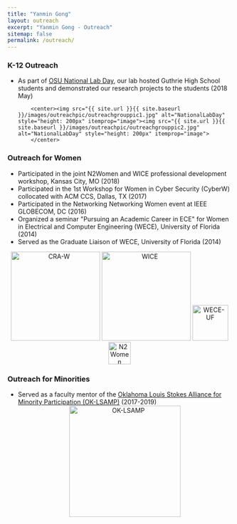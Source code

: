 ```yaml
---
title: "Yanmin Gong" 
layout: outreach
excerpt: "Yanmin Gong - Outreach"
sitemap: false
permalink: /outreach/
---
```

### K-12 Outreach
- As part of  <a href="https://education.okstate.edu/national-lab-day.html">OSU National Lab Day</a>, our lab hosted Guthrie High School students and demonstrated our research projects to the students (2018 May)

    	  <center><img src="{{ site.url }}{{ site.baseurl }}/images/outreachpic/outreachgrouppic1.jpg" alt="NationalLabDay" style="height: 200px" itemprop="image"><img src="{{ site.url }}{{ site.baseurl }}/images/outreachpic/outreachgrouppic2.jpg" alt="NationalLabDay" style="height: 200px" itemprop="image">
    	  </center>
	

### Outreach for Women

- Participated in the joint N2Women and WICE professional development workshop, Kansas City, MO (2018)
- Participated in the 1st Workshop for Women in Cyber Security (CyberW) collocated with ACM CCS, Dallas, TX (2017)
- Participated in the Networking Networking Women event at IEEE GLOBECOM, DC (2016)
- Organized a seminar "Pursuing an Academic Career in ECE" for Women in Electrical and Computer Engineering (WECE), University of Florida (2014)
- Served as the Graduate Liaison of WECE, University of Florida (2014)
<!-- ![]({{ site.url }}{{ site.baseurl }}/images/outreachpic/wece.jpg ){:height="100px" .align-center} -->
<!-- ![]({{ site.url }}{{ site.baseurl }}/images/outreachpic/N2Women.png ){:height="100px" .align-center} -->
<center><img src="{{ site.url }}{{ site.baseurl }}/images/outreachpic/CRAW.png" alt="CRA-W" style="height: 200px" itemprop="image">
    <img src="{{ site.url }}{{ site.baseurl }}/images/outreachpic/WICE.jpg" alt="WICE" style="height: 200px" itemprop="image">
    <img src="{{ site.url }}{{ site.baseurl }}/images/outreachpic/wece.jpg" alt="WECE-UF" style="height: 80px" itemprop="image">
    <img src="{{ site.url }}{{ site.baseurl }}/images/outreachpic/N2Women.png" alt="N2Women" style="height: 50px" itemprop="image">
</center>

### Outreach for Minorities
- Served as a faculty mentor of the <a href="https://ok-lsamp.okstate.edu/">Oklahoma Louis Stokes Alliance for Minority Participation (OK-LSAMP)</a> (2017-2019)
 	<center><img src="{{ site.url }}{{ site.baseurl }}/images/outreachpic/OK-LSAMP.png" alt="OK-LSAMP" style="width: 250px; height: 250px" itemprop="image"></center>

<!-- ![center-aligned-image]({{ site.url }}{{ site.baseurl }}/images/respic/research_key.jpg){: .align-center} -->
<!-- </div> -->
